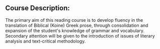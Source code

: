 ## Course Description:

The primary aim of this reading course is to develop fluency in the translation of Biblical (Koine) Greek prose, through consolidation and expansion of the student's knowledge of grammar and vocabulary.  Secondary attention will be given to the introduction of issues of literary analysis and text-critical methodology.
